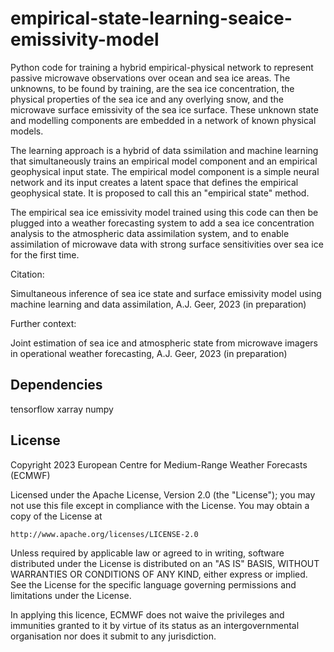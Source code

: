 # empirical-state-learning-seaice-emissivity-model

Python code for training a hybrid empirical-physical network to represent passive microwave observations over ocean and sea ice areas. The unknowns, to be found by training, are the sea ice concentration, the physical properties of the sea ice and any overlying snow, and the microwave surface emissivity of the sea ice surface. These unknown state and modelling components are embedded in a network of known physical models.

The learning approach is a hybrid of data ssimilation and machine learning that simultaneously trains an empirical model component and an empirical geophysical input state. The  empirical model component is a simple neural network and its input creates a latent space that defines the empirical geophysical state. It is proposed to call this an "empirical state" method.

The empirical sea ice emissivity model trained using this code can then be plugged into a weather forecasting system to add a sea ice concentration analysis to the atmospheric data assimilation system, and to enable assimilation of microwave data with strong surface sensitivities over sea ice for the first time.

Citation:

Simultaneous inference of sea ice state and surface emissivity model using machine learning and data assimilation, A.J. Geer, 2023 (in preparation)

Further context:

Joint estimation of sea ice and atmospheric state from microwave imagers in operational weather forecasting, A.J. Geer, 2023 (in preparation)

## Dependencies  

tensorflow
xarray
numpy

## License

Copyright 2023 European Centre for Medium-Range Weather Forecasts (ECMWF)

Licensed under the Apache License, Version 2.0 (the "License");
you may not use this file except in compliance with the License.
You may obtain a copy of the License at

    http://www.apache.org/licenses/LICENSE-2.0

Unless required by applicable law or agreed to in writing, software
distributed under the License is distributed on an "AS IS" BASIS,
WITHOUT WARRANTIES OR CONDITIONS OF ANY KIND, either express or implied.
See the License for the specific language governing permissions and
limitations under the License.

In applying this licence, ECMWF does not waive the privileges and immunities
granted to it by virtue of its status as an intergovernmental organisation nor
does it submit to any jurisdiction.


